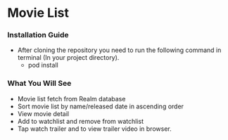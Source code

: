 # Movie List

### Installation Guide
 - After cloning the repository you need to run the following command in terminal (In your project directory). 
    - pod install

### What You Will See
- Movie list fetch from Realm database
- Sort movie list by name/released date in ascending order
- View movie detail
- Add to watchlist and remove from watchlist
- Tap watch trailer and to view trailer video in browser.
